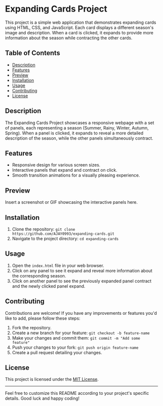 # Expanding Cards Project

This project is a simple web application that demonstrates expanding cards using HTML, CSS, and JavaScript. Each card displays a different season's image and description. When a card is clicked, it expands to provide more information about the season while contracting the other cards.

## Table of Contents

- [Description](#description)
- [Features](#features)
- [Preview](#preview)
- [Installation](#installation)
- [Usage](#usage)
- [Contributing](#contributing)
- [License](#license)

## Description

The Expanding Cards Project showcases a responsive webpage with a set of panels, each representing a season (Summer, Rainy, Winter, Autumn, Spring). When a panel is clicked, it expands to reveal a more detailed description of the season, while the other panels simultaneously contract.

## Features

- Responsive design for various screen sizes.
- Interactive panels that expand and contract on click.
- Smooth transition animations for a visually pleasing experience.

## Preview

Insert a screenshot or GIF showcasing the interactive panels here.

## Installation

1. Clone the repository: `git clone https://github.com/AJAY0993/expanding-cards.git`
2. Navigate to the project directory: `cd expanding-cards`

## Usage

1. Open the `index.html` file in your web browser.
2. Click on any panel to see it expand and reveal more information about the corresponding season.
3. Click on another panel to see the previously expanded panel contract and the newly clicked panel expand.

## Contributing

Contributions are welcome! If you have any improvements or features you'd like to add, please follow these steps:

1. Fork the repository.
2. Create a new branch for your feature: `git checkout -b feature-name`
3. Make your changes and commit them: `git commit -m "Add some feature"`
4. Push your changes to your fork: `git push origin feature-name`
5. Create a pull request detailing your changes.

## License

This project is licensed under the [MIT License](LICENSE).

---

Feel free to customize this README according to your project's specific details. Good luck and happy coding!
